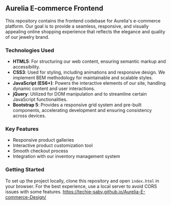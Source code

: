 ## Aurelia E-commerce Frontend

This repository contains the frontend codebase for Aurelia's e-commerce platform. Our goal is to provide a seamless, responsive, and visually appealing online shopping experience that reflects the elegance and quality of our jewelry brand.

### Technologies Used

- **HTML5**: For structuring our web content, ensuring semantic markup and accessibility.
- **CSS3**: Used for styling, including animations and responsive design. We implement BEM methodology for maintainable and scalable styles.
- **JavaScript (ES6+)**: Powers the interactive elements of our site, handling dynamic content and user interactions.
- **jQuery**: Utilized for DOM manipulation and to streamline certain JavaScript functionalities.
- **Bootstrap 5**: Provides a responsive grid system and pre-built components, accelerating development and ensuring consistency across devices.

### Key Features

- Responsive product galleries
- Interactive product customization tool
- Smooth checkout process
- Integration with our inventory management system

### Getting Started

To set up the project locally, clone this repository and open `index.html` in your browser. For the best experience, use a local server to avoid CORS issues with some features.
https://techie-saby.github.io/Aurelia-E-commerce-Design/
